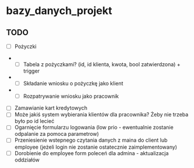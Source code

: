 # bazy_danych_projekt

## TODO
-[ ] Pożyczki
- -[ ] Tabela z pożyczkami? (id, id klienta, kwota, bool zatwierdzona) + trigger
- - [ ] Składanie wniosku o pożyczkę jako klient
- - [ ] Rozpatrywanie wniosku jako pracownik
-[ ] Zamawianie kart kredytowych
- [ ] Może jakiś system wybierania klientów dla pracownika? Żeby nie trzeba było po id lecieć
- [ ] Ogarnięcie formularzu logowania (low prio - ewentualnie zostanie odpalanie za pomoca parametrow)
- [ ] Przeniesienie wstepnego czytania danych z maina do client lub employee (jeżeli login nie zostanie ostatecznie zaimplementowany)
- [ ] Dorobienie do employee form poleceń dla admina - aktualizacja oddziałów
